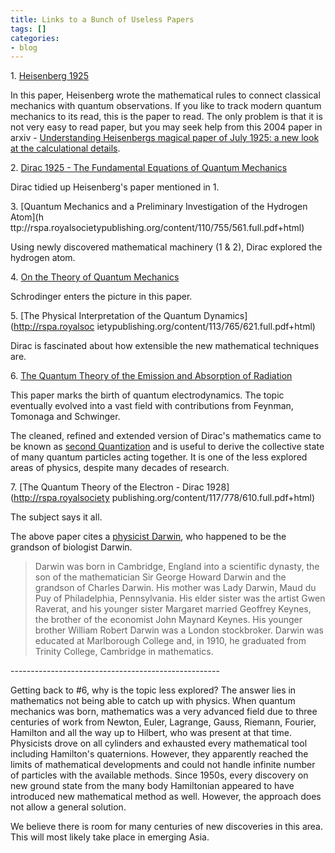 ```yaml
---
title: Links to a Bunch of Useless Papers
tags: []
categories:
- blog
---
```

1\. [Heisenberg
1925](http://people.isy.liu.se/jalar/kurser/QF/references/Heisenberg1925.pdf)
<!--more-->

In this paper, Heisenberg wrote the mathematical rules to connect classical
mechanics with quantum observations. If you like to track modern quantum
mechanics to its read, this is the paper to read. The only problem is that it
is not very easy to read paper, but you may seek help from this 2004 paper in
arxiv - [Understanding Heisenbergs magical paper of July 1925: a new look at
the calculational details](http://arxiv.org/pdf/quant-ph/0404009v1.pdf).

2\. [Dirac 1925 - The Fundamental Equations of Quantum
Mechanics](http://www.astro.puc.cl/~rparra/tools/PAPERS/dirac_1925.pdf)

Dirac tidied up Heisenberg's paper mentioned in 1.

3\. [Quantum Mechanics and a Preliminary Investigation of the Hydrogen Atom](h
ttp://rspa.royalsocietypublishing.org/content/110/755/561.full.pdf+html)

Using newly discovered mathematical machinery (1 & 2), Dirac explored the
hydrogen atom.

4\. [On the Theory of Quantum
Mechanics](http://rspa.royalsocietypublishing.org/content/112/762/661)

Schrodinger enters the picture in this paper.

5\. [The Physical Interpretation of the Quantum Dynamics](http://rspa.royalsoc
ietypublishing.org/content/113/765/621.full.pdf+html)

Dirac is fascinated about how extensible the new mathematical techniques are.

6\. [The Quantum Theory of the Emission and Absorption of
Radiation](http://rspa.royalsocietypublishing.org/content/114/767/243)

This paper marks the birth of quantum electrodynamics. The topic eventually
evolved into a vast field with contributions from Feynman, Tomonaga and
Schwinger.

The cleaned, refined and extended version of Dirac's mathematics came to be
known as [second
Quantization](http://yclept.ucdavis.edu/course/242/2Q_Fradkin.pdf) and is
useful to derive the collective state of many quantum particles acting
together. It is one of the less explored areas of physics, despite many
decades of research.

7\. [The Quantum Theory of the Electron - Dirac 1928](http://rspa.royalsociety
publishing.org/content/117/778/610.full.pdf+html)

The subject says it all.

The above paper cites a [physicist
Darwin](http://en.wikipedia.org/wiki/Charles_Galton_Darwin), who happened to
be the grandson of biologist Darwin.

> Darwin was born in Cambridge, England into a scientific dynasty, the son of
the mathematician Sir George Howard Darwin and the grandson of Charles Darwin.
His mother was Lady Darwin, Maud du Puy of Philadelphia, Pennsylvania. His
elder sister was the artist Gwen Raverat, and his younger sister Margaret
married Geoffrey Keynes, the brother of the economist John Maynard Keynes. His
younger brother William Robert Darwin was a London stockbroker. Darwin was
educated at Marlborough College and, in 1910, he graduated from Trinity
College, Cambridge in mathematics.

\----------------------------------------------------

Getting back to #6, why is the topic less explored? The answer lies in
mathematics not being able to catch up with physics. When quantum mechanics
was born, mathematics was a very advanced field due to three centuries of work
from Newton, Euler, Lagrange, Gauss, Riemann, Fourier, Hamilton and all the
way up to Hilbert, who was present at that time. Physicists drove on all
cylinders and exhausted every mathematical tool including Hamilton's
quaternions. However, they apparently reached the limits of mathematical
developments and could not handle infinite number of particles with the
available methods. Since 1950s, every discovery on new ground state from the
many body Hamiltonian appeared to have introduced new mathematical method as
well. However, the approach does not allow a general solution.

We believe there is room for many centuries of new discoveries in this area.
This will most likely take place in emerging Asia.

